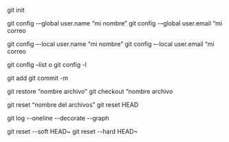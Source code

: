 git init

git config -–global user.name “mi nombre”
git config -–global user.email “mi correo

git config –-local user.name “mi nombre”
git config –-local user.email “mi correo

git config –list o git config -l

git add
git commit -m

git restore “nombre archivo”
git checkout “nombre archivo

git reset “nombre del archivos”
git reset HEAD

git log --oneline --decorate --graph

git reset --soft HEAD~
git reset --hard HEAD~